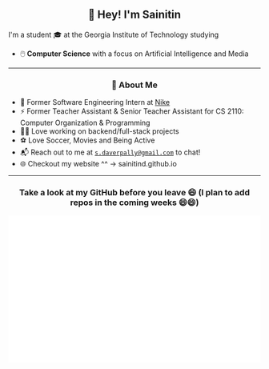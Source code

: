 <h2 align="center">👋 Hey! I'm Sainitin</h2>

I'm a student 🎓 at the Georgia Institute of Technology studying

- 🖱️ **Computer Science** with a focus on Artificial Intelligence and Media

-------

<h3 align="center">🍎 About Me</h3>

- 👟 Former Software Engineering Intern at [Nike](nike.com)
- ⚡ Former Teacher Assistant & Senior Teacher Assistant for CS 2110: Computer Organization & Programming
- 👨‍💻 Love working on backend/full-stack projects
- ⚽ Love Soccer, Movies and Being Active
- 📬 Reach out to me at [`s.daverpally@gmail.com`](mailto:s.daverpally@gmail.com) to chat!
- 🌐 Checkout my website ^^ -> sainitind.github.io

-------

<h3 align="center">Take a look at my GitHub before you leave 😄 (I plan to add repos in the coming weeks 😄😄)</h3>
<p align="center">
  <img src="https://raw.githubusercontent.com/SainitinD/github_stats/master/generated/overview.svg" />
</p>

